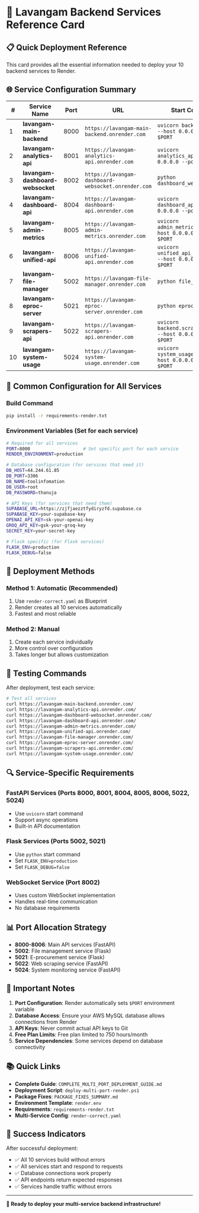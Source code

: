# 🚀 Lavangam Backend Services Reference Card

## 📋 Quick Deployment Reference

This card provides all the essential information needed to deploy your 10 backend services to Render.

## 🌐 Service Configuration Summary

| # | Service Name | Port | URL | Start Command | Type |
|---|--------------|------|-----|---------------|------|
| 1 | **lavangam-main-backend** | 8000 | `https://lavangam-main-backend.onrender.com` | `uvicorn backend.main:app --host 0.0.0.0 --port $PORT` | FastAPI |
| 2 | **lavangam-analytics-api** | 8001 | `https://lavangam-analytics-api.onrender.com` | `uvicorn analytics_api:app --host 0.0.0.0 --port $PORT` | FastAPI |
| 3 | **lavangam-dashboard-websocket** | 8002 | `https://lavangam-dashboard-websocket.onrender.com` | `python dashboard_websocket.py` | WebSocket |
| 4 | **lavangam-dashboard-api** | 8004 | `https://lavangam-dashboard-api.onrender.com` | `uvicorn dashboard_api:app --host 0.0.0.0 --port $PORT` | FastAPI |
| 5 | **lavangam-admin-metrics** | 8005 | `https://lavangam-admin-metrics.onrender.com` | `uvicorn admin_metrics_api:app --host 0.0.0.0 --port $PORT` | FastAPI |
| 6 | **lavangam-unified-api** | 8006 | `https://lavangam-unified-api.onrender.com` | `uvicorn unified_api_complete:app --host 0.0.0.0 --port $PORT` | FastAPI |
| 7 | **lavangam-file-manager** | 5002 | `https://lavangam-file-manager.onrender.com` | `python file_manager.py` | Flask |
| 8 | **lavangam-eproc-server** | 5021 | `https://lavangam-eproc-server.onrender.com` | `python eproc_server.py` | Flask |
| 9 | **lavangam-scrapers-api** | 5022 | `https://lavangam-scrapers-api.onrender.com` | `uvicorn backend.scrapers.api:app --host 0.0.0.0 --port $PORT` | FastAPI |
| 10 | **lavangam-system-usage** | 5024 | `https://lavangam-system-usage.onrender.com` | `uvicorn system_usage_api:app --host 0.0.0.0 --port $PORT` | FastAPI |

## 🔧 Common Configuration for All Services

### Build Command
```bash
pip install -r requirements-render.txt
```

### Environment Variables (Set for each service)
```bash
# Required for all services
PORT=8000                    # Set specific port for each service
RENDER_ENVIRONMENT=production

# Database configuration (for services that need it)
DB_HOST=44.244.61.85
DB_PORT=3306
DB_NAME=toolinfomation
DB_USER=root
DB_PASSWORD=thanuja

# API Keys (for services that need them)
SUPABASE_URL=https://zjfjaezztfydiryzfd.supabase.co
SUPABASE_KEY=your-supabase-key
OPENAI_API_KEY=sk-your-openai-key
GROQ_API_KEY=gsk-your-groq-key
SECRET_KEY=your-secret-key

# Flask specific (for Flask services)
FLASK_ENV=production
FLASK_DEBUG=false
```

## 🚀 Deployment Methods

### Method 1: Automatic (Recommended)
1. Use `render-correct.yaml` as Blueprint
2. Render creates all 10 services automatically
3. Fastest and most reliable

### Method 2: Manual
1. Create each service individually
2. More control over configuration
3. Takes longer but allows customization

## 📱 Testing Commands

After deployment, test each service:

```bash
# Test all services
curl https://lavangam-main-backend.onrender.com/
curl https://lavangam-analytics-api.onrender.com/
curl https://lavangam-dashboard-websocket.onrender.com/
curl https://lavangam-dashboard-api.onrender.com/
curl https://lavangam-admin-metrics.onrender.com/
curl https://lavangam-unified-api.onrender.com/
curl https://lavangam-file-manager.onrender.com/
curl https://lavangam-eproc-server.onrender.com/
curl https://lavangam-scrapers-api.onrender.com/
curl https://lavangam-system-usage.onrender.com/
```

## 🔍 Service-Specific Requirements

### FastAPI Services (Ports 8000, 8001, 8004, 8005, 8006, 5022, 5024)
- Use `uvicorn` start command
- Support async operations
- Built-in API documentation

### Flask Services (Ports 5002, 5021)
- Use `python` start command
- Set `FLASK_ENV=production`
- Set `FLASK_DEBUG=false`

### WebSocket Service (Port 8002)
- Uses custom WebSocket implementation
- Handles real-time communication
- No database requirements

## 📊 Port Allocation Strategy

- **8000-8006**: Main API services (FastAPI)
- **5002**: File management service (Flask)
- **5021**: E-procurement service (Flask)
- **5022**: Web scraping service (FastAPI)
- **5024**: System monitoring service (FastAPI)

## 🚨 Important Notes

1. **Port Configuration**: Render automatically sets `$PORT` environment variable
2. **Database Access**: Ensure your AWS MySQL database allows connections from Render
3. **API Keys**: Never commit actual API keys to Git
4. **Free Plan Limits**: Free plan limited to 750 hours/month
5. **Service Dependencies**: Some services depend on database connectivity

## 📚 Quick Links

- **Complete Guide**: `COMPLETE_MULTI_PORT_DEPLOYMENT_GUIDE.md`
- **Deployment Script**: `deploy-multi-port-render.ps1`
- **Package Fixes**: `PACKAGE_FIXES_SUMMARY.md`
- **Environment Template**: `render.env`
- **Requirements**: `requirements-render.txt`
- **Multi-Service Config**: `render-correct.yaml`

## 🎯 Success Indicators

After successful deployment:
- ✅ All 10 services build without errors
- ✅ All services start and respond to requests
- ✅ Database connections work properly
- ✅ API endpoints return expected responses
- ✅ Services handle traffic without errors

---

**🚀 Ready to deploy your multi-service backend infrastructure!**
